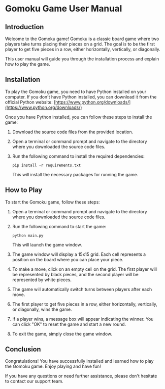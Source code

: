 # Gomoku Game User Manual

## Introduction

Welcome to the Gomoku game! Gomoku is a classic board game where two players take turns placing their pieces on a grid. The goal is to be the first player to get five pieces in a row, either horizontally, vertically, or diagonally.

This user manual will guide you through the installation process and explain how to play the game.

## Installation

To play the Gomoku game, you need to have Python installed on your computer. If you don't have Python installed, you can download it from the official Python website: [https://www.python.org/downloads/](https://www.python.org/downloads/)

Once you have Python installed, you can follow these steps to install the game:

1. Download the source code files from the provided location.

2. Open a terminal or command prompt and navigate to the directory where you downloaded the source code files.

3. Run the following command to install the required dependencies:

   ```
   pip install -r requirements.txt
   ```

   This will install the necessary packages for running the game.

## How to Play

To start the Gomoku game, follow these steps:

1. Open a terminal or command prompt and navigate to the directory where you downloaded the source code files.

2. Run the following command to start the game:

   ```
   python main.py
   ```

   This will launch the game window.

3. The game window will display a 15x15 grid. Each cell represents a position on the board where you can place your piece.

4. To make a move, click on an empty cell on the grid. The first player will be represented by black pieces, and the second player will be represented by white pieces.

5. The game will automatically switch turns between players after each move.

6. The first player to get five pieces in a row, either horizontally, vertically, or diagonally, wins the game.

7. If a player wins, a message box will appear indicating the winner. You can click "OK" to reset the game and start a new round.

8. To exit the game, simply close the game window.

## Conclusion

Congratulations! You have successfully installed and learned how to play the Gomoku game. Enjoy playing and have fun!

If you have any questions or need further assistance, please don't hesitate to contact our support team.